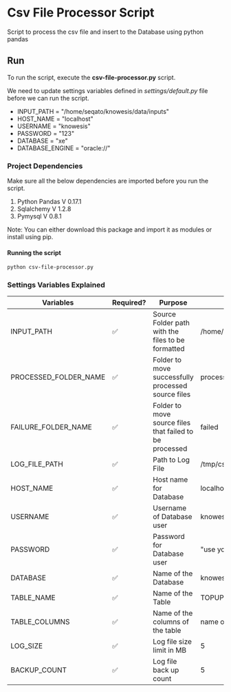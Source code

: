 # Csv File Processor Script

Script to process the csv file and insert to the Database using python pandas

## Run

To run the script, execute the __csv-file-processor.py__ script.

We need to update settings variables defined in _settings/default.py_ file before we can run the script.

- INPUT_PATH = "/home/seqato/knowesis/data/inputs"
- HOST_NAME = "localhost"
- USERNAME = "knowesis"
- PASSWORD = "123"
- DATABASE = "xe"
- DATABASE_ENGINE = "oracle://"

### Project Dependencies
Make sure all the below dependencies are imported before you run the script.
1. Python Pandas V 0.17.1
2. Sqlalchemy V 1.2.8
3. Pymysql V 0.8.1

Note: You can either download this package and import it as modules or install using pip.

#### Running the script

```sh
python csv-file-processor.py
```

### Settings Variables Explained

Variables | Required? | Purpose             | Sample Value
-------- | --------- | ------------------- | ------------
INPUT_PATH | :white_check_mark: | Source Folder path with the files to be formatted | /home/seqato/knowesis/data/input
PROCESSED_FOLDER_NAME | :white_check_mark: | Folder to move successfully processed source files | processed
FAILURE_FOLDER_NAME | :white_check_mark: | Folder to move source files that failed to be processed | failed
LOG_FILE_PATH | :white_check_mark: | Path to Log File | /tmp/csv-file-processor.log
HOST_NAME | :white_check_mark: | Host name for Database | localhost
USERNAME | :white_check_mark: | Username of Database user | knowesisuser
PASSWORD | :white_check_mark: | Password for Database user | "use your password"
DATABASE | :white_check_mark: | Name of the Database | knowesis
TABLE_NAME | :white_check_mark: | Name of the Table | TOPUP_TRIGGER
TABLE_COLUMNS | :white_check_mark: | Name of the columns of the table | name of the columns
LOG_SIZE | :white_check_mark: | Log file size limit in MB  | 5
BACKUP_COUNT | :white_check_mark: | Log file back up count | 5



